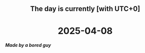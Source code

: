 <h2 align=center>The day is currently [with UTC+0]</h2>
<h1 align=center><!--TIME BEGIN-->2025-04-08<!--TIME END--></h1>
<h5>Made by a bored guy</h5>
